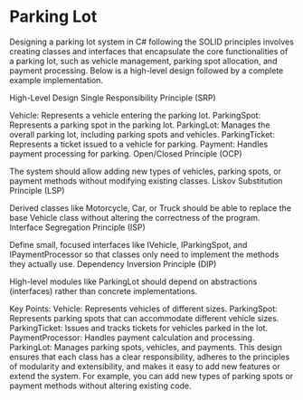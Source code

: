 ﻿# Parking Lot

Designing a parking lot system in C# following the SOLID principles involves creating classes and interfaces that encapsulate the core functionalities of a parking lot, such as vehicle management, parking spot allocation, and payment processing. Below is a high-level design followed by a complete example implementation.

High-Level Design
Single Responsibility Principle (SRP)

Vehicle: Represents a vehicle entering the parking lot.
ParkingSpot: Represents a parking spot in the parking lot.
ParkingLot: Manages the overall parking lot, including parking spots and vehicles.
ParkingTicket: Represents a ticket issued to a vehicle for parking.
Payment: Handles payment processing for parking.
Open/Closed Principle (OCP)

The system should allow adding new types of vehicles, parking spots, or payment methods without modifying existing classes.
Liskov Substitution Principle (LSP)

Derived classes like Motorcycle, Car, or Truck should be able to replace the base Vehicle class without altering the correctness of the program.
Interface Segregation Principle (ISP)

Define small, focused interfaces like IVehicle, IParkingSpot, and IPaymentProcessor so that classes only need to implement the methods they actually use.
Dependency Inversion Principle (DIP)

High-level modules like ParkingLot should depend on abstractions (interfaces) rather than concrete implementations.

Key Points:
Vehicle: Represents vehicles of different sizes.
ParkingSpot: Represents parking spots that can accommodate different vehicle sizes.
ParkingTicket: Issues and tracks tickets for vehicles parked in the lot.
PaymentProcessor: Handles payment calculation and processing.
ParkingLot: Manages parking spots, vehicles, and payments.
This design ensures that each class has a clear responsibility, adheres to the principles of modularity and extensibility, and makes it easy to add new features or extend the system. For example, you can add new types of parking spots or payment methods without altering existing code.